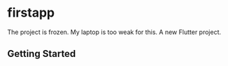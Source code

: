 # firstapp
The project is frozen. My laptop is too weak for this.
A new Flutter project.

## Getting Started
